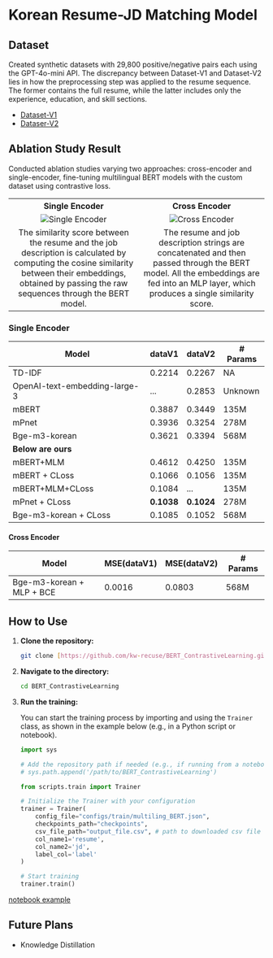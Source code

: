 # Korean Resume-JD Matching Model

## Dataset

Created synthetic datasets with 29,800 positive/negative pairs each using the GPT-4o-mini API. The discrepancy between Dataset-V1 and Dataset-V2 lies in how the preprocessing step was applied to the resume sequence. The former contains the full resume, while the latter includes only the experience, education, and skill sections.

- [Dataset-V1](https://huggingface.co/datasets/recuse/resume-jd-match-kr)
- [Dataser-V2](https://huggingface.co/datasets/recuse/datasetV2)

## Ablation Study Result

Conducted ablation studies varying two approaches: cross-encoder and single-encoder, fine-tuning multilingual BERT models with the custom dataset using contrastive loss.

<table>
  <tr>
    <th align="center">Single Encoder</th>
    <th align="center">Cross Encoder</th>
  </tr>
  <tr>
    <td align="center" style="vertical-align:middle;">
      <img src="https://github.com/user-attachments/assets/ef137a59-48ea-4309-85d3-cde0c4165b63" alt="Single Encoder" style="max-width:100%; height:auto;"/>
    </td>
    <td align="center" style="vertical-align:middle;">
      <img src="https://github.com/user-attachments/assets/67c2e592-6cbb-48da-8543-cabb8a8cc028" alt="Cross Encoder" style="max-height:50%; width:auto;"/>
    </td>
  </tr>
  <tr>
    <td align="center">
      The similarity score between the resume and the job description is calculated by computing the cosine similarity between their embeddings, obtained by passing the raw sequences through the BERT model.
    </td>
    <td align="center">
      The resume and job description strings are concatenated and then passed through the BERT model. All the embeddings are fed into an MLP layer, which produces a single similarity score.
    </td>
  </tr>
</table>



### Single Encoder

| Model                      | dataV1  | dataV2  | # Params |
|----------------------------|---------|---------|----------|
| TD-IDF                     | 0.2214  | 0.2267  | NA       |
| OpenAI-text-embedding-large-3 | ...     | 0.2853  | Unknown  |
| mBERT                      | 0.3887  | 0.3449  | 135M     |
| mPnet                      | 0.3936  | 0.3254  | 278M     |
| Bge-m3-korean              | 0.3621  | 0.3394  | 568M     |
| **Below are ours**         |         |         |          |
| mBERT+MLM                  | 0.4612  | 0.4250  | 135M     |
| mBERT + CLoss              | 0.1066  | 0.1056  | 135M     |
| mBERT+MLM+CLoss            | 0.1084  | ...     | 135M     |
| mPnet + CLoss              | **0.1038** | **0.1024** | 278M     |
| Bge-m3-korean + CLoss      | 0.1085  | 0.1052  | 568M     |


#### Cross Encoder

| Model                       | MSE(dataV1) | MSE(dataV2) | # Params |
|-----------------------------|-------------|-------------|----------|
| Bge-m3-korean + MLP + BCE   | 0.0016      | 0.0803      | 568M     |


## How to Use

1.  **Clone the repository:**
    ```bash
    git clone [https://github.com/kw-recuse/BERT_ContrastiveLearning.git](https://github.com/kw-recuse/BERT_ContrastiveLearning.git)
    ```

2.  **Navigate to the directory:**
    ```bash
    cd BERT_ContrastiveLearning
    ```

3.  **Run the training:**

    You can start the training process by importing and using the `Trainer` class, as shown in the example below (e.g., in a Python script or notebook).

    ```python
    import sys
    
    # Add the repository path if needed (e.g., if running from a notebook outside the main directory)
    # sys.path.append('/path/to/BERT_ContrastiveLearning')

    from scripts.train import Trainer

    # Initialize the Trainer with your configuration
    trainer = Trainer(
        config_file="configs/train/multiling_BERT.json",
        checkpoints_path="checkpoints", 
        csv_file_path="output_file.csv", # path to downloaded csv file from Huggingface
        col_name1='resume',
        col_name2='jd',
        label_col='label'
    )

    # Start training
    trainer.train()
    ```

[notebook example](https://github.com/kw-recuse/BERT_ContrastiveLearning/blob/main/notebooks/mBERT_fine_tuning_example.ipynb)

## Future Plans

- Knowledge Distillation
